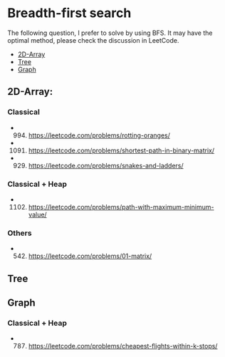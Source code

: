 # Breadth-first search

The following question, I prefer to solve by using BFS. It may have the optimal method, please check the discussion in LeetCode.  

* [2D-Array](##2D-Array)
* [Tree](##Tree)
* [Graph](##Graph)

## 2D-Array:

### Classical

- 994. https://leetcode.com/problems/rotting-oranges/
- 1091. https://leetcode.com/problems/shortest-path-in-binary-matrix/
- 929. https://leetcode.com/problems/snakes-and-ladders/

### Classical + Heap 

- 1102. https://leetcode.com/problems/path-with-maximum-minimum-value/

### Others

- 542. https://leetcode.com/problems/01-matrix/

## Tree

## Graph

### Classical + Heap 

- 787. https://leetcode.com/problems/cheapest-flights-within-k-stops/